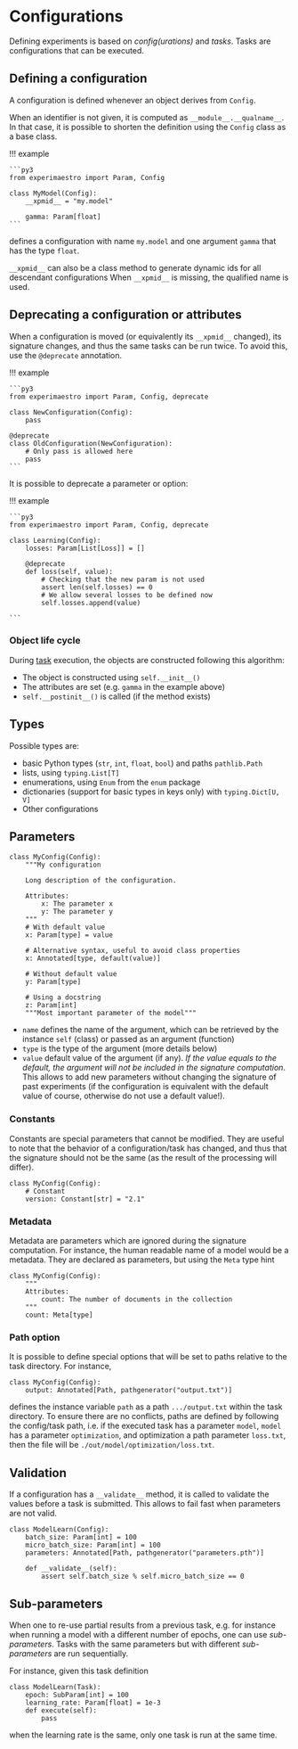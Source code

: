 # Configurations

Defining experiments is based on _config(urations)_ and _tasks_. Tasks are configurations that can be executed.

## Defining a configuration

A configuration is defined whenever an object derives from `Config`.

When an identifier is not given, it is computed as `__module__.__qualname__`. In that case,
it is possible to shorten the definition using the `Config` class as a base class.

!!! example

    ```py3
    from experimaestro import Param, Config

    class MyModel(Config):
        __xpmid__ = "my.model"

        gamma: Param[float]
    ```

defines a configuration with name `my.model` and one argument `gamma` that has the type `float`.

`__xpmid__` can also be a class method to generate dynamic ids for all descendant configurations
When `__xpmid__` is missing, the qualified name is used.

## Deprecating a configuration or attributes

When a configuration is moved (or equivalently its `__xpmid__` changed), its signature
changes, and thus the same tasks can be run twice. To avoid this, use the `@deprecate`
annotation.

!!! example

    ```py3
    from experimaestro import Param, Config, deprecate

    class NewConfiguration(Config):
        pass

    @deprecate
    class OldConfiguration(NewConfiguration):
        # Only pass is allowed here
        pass
    ```

It is possible to deprecate a parameter or option:

!!! example

    ```py3
    from experimaestro import Param, Config, deprecate

    class Learning(Config):
        losses: Param[List[Loss]] = []

        @deprecate
        def loss(self, value):
            # Checking that the new param is not used
            assert len(self.losses) == 0
            # We allow several losses to be defined now
            self.losses.append(value)

    ```

### Object life cycle

During [task](../task) execution, the objects are constructed following
this algorithm:

- The object is constructed using `self.__init__()`
- The attributes are set (e.g. `gamma` in the example above)
- `self.__postinit__()` is called (if the method exists)

## Types

Possible types are:

- basic Python types (`str`, `int`, `float`, `bool`) and paths `pathlib.Path`
- lists, using `typing.List[T]`
- enumerations, using `Enum` from the `enum` package
- dictionaries (support for basic types in keys only) with `typing.Dict[U, V]`
- Other configurations

## Parameters

```py3
class MyConfig(Config):
    """My configuration

    Long description of the configuration.

    Attributes:
        x: The parameter x
        y: The parameter y
    """
    # With default value
    x: Param[type] = value

    # Alternative syntax, useful to avoid class properties
    x: Annotated[type, default(value)]

    # Without default value
    y: Param[type]

    # Using a docstring
    z: Param[int]
    """Most important parameter of the model"""
```

- `name` defines the name of the argument, which can be retrieved by the instance `self` (class) or passed as an argument (function)
- `type` is the type of the argument (more details below)
- `value` default value of the argument (if any). _If the value equals to the default, the argument will not be included in the signature computation_. This allows to add new parameters without changing the signature of past experiments (if the configuration is equivalent with the default value of course, otherwise do not use a default value!).

### Constants

Constants are special parameters that cannot be modified. They are useful to note that the
behavior of a configuration/task has changed, and thus that the signature should not be the
same (as the result of the processing will differ).

```py3
class MyConfig(Config):
    # Constant
    version: Constant[str] = "2.1"
```

### Metadata

Metadata are parameters which are ignored during the signature computation. For instance, the human readable name of a model would be a metadata. They are declared as parameters, but using the `Meta` type hint

```py3
class MyConfig(Config):
    """
    Attributes:
        count: The number of documents in the collection
    """
    count: Meta[type]
```

### Path option

It is possible to define special options that will be set
to paths relative to the task directory. For instance,

```py3
class MyConfig(Config):
    output: Annotated[Path, pathgenerator("output.txt")]
```

defines the instance variable `path` as a path `.../output.txt` within
the task directory. To ensure there are no conflicts, paths
are defined by following the config/task path, i.e. if the executed
task has a parameter `model`, `model` has a parameter `optimization`,
and optimization a path parameter `loss.txt`, then the file will be
`./out/model/optimization/loss.txt`.

## Validation

If a configuration has a `__validate__` method, it is called to validate
the values before a task is submitted. This allows to fail fast when parameters
are not valid.

```py3
class ModelLearn(Config):
    batch_size: Param[int] = 100
    micro_batch_size: Param[int] = 100
    parameters: Annotated[Path, pathgenerator("parameters.pth")]

    def __validate__(self):
        assert self.batch_size % self.micro_batch_size == 0
```

## Sub-parameters

When one to re-use partial results from a previous task,
e.g. for instance when running a model with a different number of epochs,
one can use _sub-parameters_. Tasks with the same parameters
but with different _sub-parameters_ are run sequentially.

For instance, given this task definition

```py3
class ModelLearn(Task):
    epoch: SubParam[int] = 100
    learning_rate: Param[float] = 1e-3
    def execute(self):
        pass
```

when the learning rate is the same, only one task is run at the same time.
